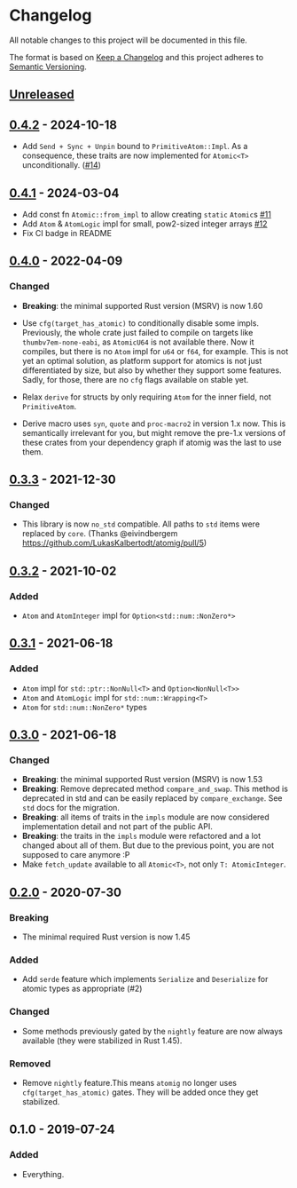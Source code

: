 # Changelog
All notable changes to this project will be documented in this file.

The format is based on [Keep a Changelog](http://keepachangelog.com/en/1.0.0/)
and this project adheres to [Semantic Versioning](http://semver.org/spec/v2.0.0.html).

## [Unreleased]

## [0.4.2] - 2024-10-18
- Add `Send + Sync + Unpin` bound to `PrimitiveAtom::Impl`.
  As a consequence, these traits are now implemented for `Atomic<T>` unconditionally.
  ([#14](https://github.com/LukasKalbertodt/atomig/issues/14))

## [0.4.1] - 2024-03-04
- Add const fn `Atomic::from_impl` to allow creating `static` `Atomic`s [#11](https://github.com/LukasKalbertodt/atomig/pull/11)
- Add `Atom` & `AtomLogic` impl for small, pow2-sized integer arrays [#12](https://github.com/LukasKalbertodt/atomig/pull/12)
- Fix CI badge in README

## [0.4.0] - 2022-04-09
### Changed
- **Breaking**: the minimal supported Rust version (MSRV) is now 1.60

- Use `cfg(target_has_atomic)` to conditionally disable some impls. Previously,
  the whole crate just failed to compile on targets like `thumbv7em-none-eabi`,
  as `AtomicU64` is not available there. Now it compiles, but there is no
  `Atom` impl for `u64` or `f64`, for example. This is not yet an optimal
  solution, as platform support for atomics is not just differentiated by size,
  but also by whether they support some features. Sadly, for those, there are
  no `cfg` flags available on stable yet.

- Relax `derive` for structs by only requiring `Atom` for the inner field, not
  `PrimitiveAtom`.

- Derive macro uses `syn`, `quote` and `proc-macro2` in version 1.x now. This is
  semantically irrelevant for you, but might remove the pre-1.x versions of
  these crates from your dependency graph if atomig was the last to use them.


## [0.3.3] - 2021-12-30
### Changed
- This library is now `no_std` compatible. All paths to `std` items were replaced by `core`.
  (Thanks @eivindbergem https://github.com/LukasKalbertodt/atomig/pull/5)

## [0.3.2] - 2021-10-02
### Added
- `Atom` and `AtomInteger` impl for `Option<std::num::NonZero*>`

## [0.3.1] - 2021-06-18
### Added
- `Atom` impl for `std::ptr::NonNull<T>` and `Option<NonNull<T>>`
- `Atom` and `AtomLogic` impl for `std::num::Wrapping<T>`
- `Atom` for `std::num::NonZero*` types

## [0.3.0] - 2021-06-18
### Changed
- **Breaking**: the minimal supported Rust version (MSRV) is now 1.53
- **Breaking**: Remove deprecated method `compare_and_swap`. This method is
  deprecated in std and can be easily replaced by `compare_exchange`. See
  `std` docs for the migration.
- **Breaking**: all items of traits in the `impls` module are now considered
  implementation detail and not part of the public API.
- **Breaking**: the traits in the `impls` module were refactored and a lot
  changed about all of them. But due to the previous point, you are not
  supposed to care anymore :P
- Make `fetch_update` available to all `Atomic<T>`, not only `T: AtomicInteger`.

## [0.2.0] - 2020-07-30
### Breaking
- The minimal required Rust version is now 1.45

### Added
- Add `serde` feature which implements `Serialize` and `Deserialize` for atomic
  types as appropriate (#2)

### Changed
- Some methods previously gated by the `nightly` feature are now always
  available (they were stabilized in Rust 1.45).

### Removed
- Remove `nightly` feature.This means `atomig` no longer uses
  `cfg(target_has_atomic)` gates. They will be added once they get stabilized.


## 0.1.0 - 2019-07-24
### Added
- Everything.


[Unreleased]: https://github.com/LukasKalbertodt/atomig/compare/v0.4.2...HEAD
[0.4.2]: https://github.com/LukasKalbertodt/atomig/compare/v0.4.1...v0.4.2
[0.4.1]: https://github.com/LukasKalbertodt/atomig/compare/v0.4.0...v0.4.1
[0.4.0]: https://github.com/LukasKalbertodt/atomig/compare/v0.3.3...v0.4.0
[0.3.3]: https://github.com/LukasKalbertodt/atomig/compare/v0.3.2...v0.3.3
[0.3.2]: https://github.com/LukasKalbertodt/atomig/compare/v0.3.1...v0.3.2
[0.3.1]: https://github.com/LukasKalbertodt/atomig/compare/v0.3.0...v0.3.1
[0.3.0]: https://github.com/LukasKalbertodt/atomig/compare/v0.2.0...v0.3.0
[0.2.0]: https://github.com/LukasKalbertodt/atomig/compare/v0.1.0...v0.2.0

